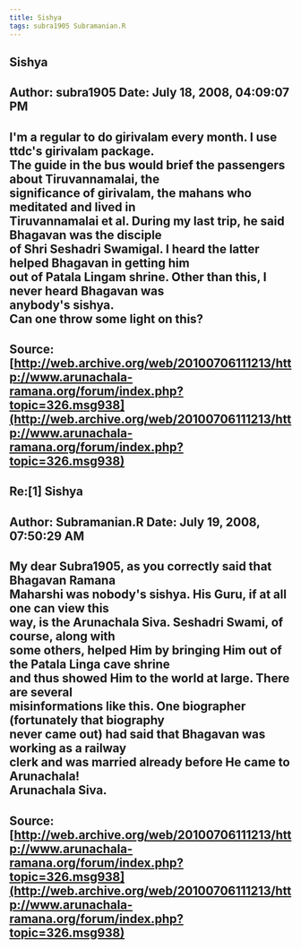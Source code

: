 ```yaml
--- 
title: Sishya   
tags: subra1905 Subramanian.R  
---  
```

## Sishya  
Author: subra1905           Date: July 18, 2008, 04:09:07 PM  
---  
I'm a regular to do girivalam every month. I use ttdc's girivalam package.  
The guide in the bus would brief the passengers about Tiruvannamalai, the  
significance of girivalam, the mahans who meditated and lived in  
Tiruvannamalai et al. During my last trip, he said Bhagavan was the disciple  
of Shri Seshadri Swamigal. I heard the latter helped Bhagavan in getting him  
out of Patala Lingam shrine. Other than this, I never heard Bhagavan was  
anybody's sishya.   
Can one throw some light on this?
 ---  
Source:[http://web.archive.org/web/20100706111213/http://www.arunachala-ramana.org/forum/index.php?topic=326.msg938](http://web.archive.org/web/20100706111213/http://www.arunachala-ramana.org/forum/index.php?topic=326.msg938)   
---  

## Re:[1] Sishya  
Author: Subramanian.R       Date: July 19, 2008, 07:50:29 AM  
---  
My dear Subra1905, as you correctly said that Bhagavan Ramana   
Maharshi was nobody's sishya. His Guru, if at all one can view this   
way, is the Arunachala Siva. Seshadri Swami, of course, along with   
some others, helped Him by bringing Him out of the Patala Linga cave shrine  
and thus showed Him to the world at large. There are several   
misinformations like this. One biographer (fortunately that biography   
never came out) had said that Bhagavan was working as a railway   
clerk and was married already before He came to Arunachala!   
Arunachala Siva.
 ---  
Source:[http://web.archive.org/web/20100706111213/http://www.arunachala-ramana.org/forum/index.php?topic=326.msg938](http://web.archive.org/web/20100706111213/http://www.arunachala-ramana.org/forum/index.php?topic=326.msg938)   
---  

